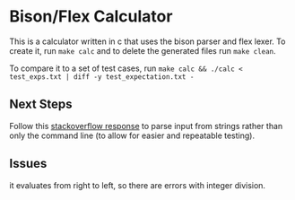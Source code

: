 # Bison/Flex Calculator

This is a calculator written in c that uses the bison parser and flex lexer. To
create it, run `make calc` and to delete the generated files run `make clean`.

To compare it to a set of test cases, run `make calc && ./calc < test_exps.txt | diff -y test_expectation.txt -`

## Next Steps
Follow this [stackoverflow response](https://stackoverflow.com/questions/39133560/how-to-parse-a-c-string-with-bison) 
to parse input from strings rather than only the command line (to allow for 
easier and repeatable testing).

## Issues
it evaluates from right to left, so there are errors with integer division.